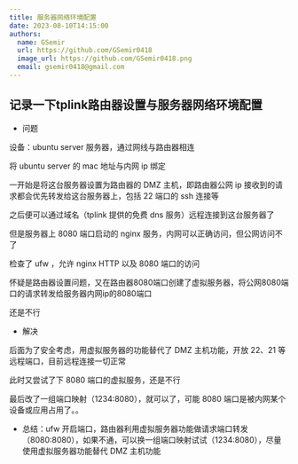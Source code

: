 ```yaml
---
title: 服务器网络环境配置
date: 2023-08-10T14:15:00
authors:
  name: GSemir
  url: https://github.com/GSemir0418
  image_url: https://github.com/GSemir0418.png
  email: gsemir0418@gmail.com
---
```


## 记录一下tplink路由器设置与服务器网络环境配置

- 问题

设备：ubuntu server 服务器，通过网线与路由器相连

将 ubuntu server 的 mac 地址与内网 ip 绑定

一开始是将这台服务器设置为路由器的 DMZ 主机，即路由器公网 ip 接收到的请求都会优先转发给这台服务器上，包括 22 端口的 ssh 连接等

之后便可以通过域名（tplink 提供的免费 dns 服务）远程连接到这台服务器了

但是服务器上 8080 端口启动的 nginx 服务，内网可以正确访问，但公网访问不了

检查了 ufw ，允许 nginx HTTP 以及 8080 端口的访问

怀疑是路由器设置问题，又在路由器8080端口创建了虚拟服务器，将公网8080端口的请求转发给服务器内网ip的8080端口

还是不行

- 解决

后面为了安全考虑，用虚拟服务器的功能替代了 DMZ 主机功能，开放 22、21 等远程端口，目前远程连接一切正常

此时又尝试了下 8080 端口的虚拟服务，还是不行

最后改了一组端口映射（1234:8080），就可以了，可能 8080 端口是被内网某个设备或应用占用了。。

- 总结：ufw 开启端口，路由器利用虚拟服务器功能做请求端口转发（8080:8080），如果不通，可以换一组端口映射试试（1234:8080），尽量使用虚拟服务器功能替代 DMZ 主机功能